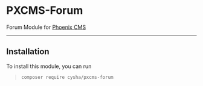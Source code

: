 # PXCMS-Forum

Forum Module for [Phoenix CMS](https://github.com/cysha/PhoenixCMS)

---

## Installation

To install this module, you can run

> `composer require cysha/pxcms-forum`



